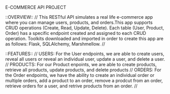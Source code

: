 E-COMMERCE API PROJECT 

::OVERVIEW::
//
This RESTful API simulates a real life e-commerce app where you can manage users, products, and orders.This app supports CRUD
operations (Create, Read, Update, Delete). Each table (User, Product, Order) has a specific endpoint created and assigned to each 
CRUD operation. Toolkits downloaded and imported in order to create this app are as follows: Flask, SQLAlchemy, Marshmellow.
//

::FEATURES::
//
USERS:
For the User endpoints, we are able to create users, reveal all users or reveal an individual user, update a user, and delete
a user.
//
PRODUCTS:
For our Product enpoints, we are able to create products, retrieve all products, update products, and delete products
//
ORDERS:
For the Order endpoints, we have the ability to create an individual order or multiple orders, add a product to an order,
remove a prodcut from an order, retrieve orders for a user, and retrive products from an order.
//
